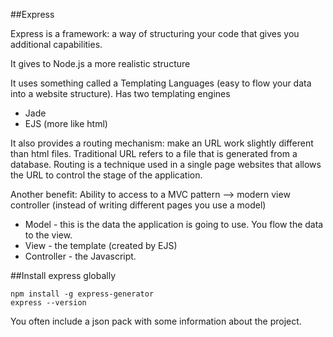 ##Express

Express is a framework: a way of structuring your code that gives you additional capabilities.

It gives to Node.js a more realistic structure

It uses something called a Templating Languages (easy to flow your data into a website structure). Has two templating engines
* Jade
* EJS (more like html)

It also provides a routing mechanism: make an URL work slightly different than html files.
Traditional URL refers to a file that is generated from a database. Routing is a technique used in a single page websites that allows the URL to control the stage of the application.

Another benefit: Ability to access to a MVC pattern --> modern view controller (instead of writing different pages you use a model)
 * Model - this is the data the application is going to use. You flow the data to the view.
 * View - the template (created by EJS)
 * Controller - the Javascript.  

##Install express globally
 ```
 npm install -g express-generator
 express --version
 ```   

 You often include a json pack with some information about the project.
